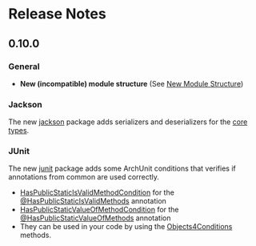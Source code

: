 # Release Notes

## 0.10.0

### General
- **New (incompatible) module structure** (See [New Module Structure](new-module-structure.md))

### Jackson
The new [jackson](jackson) package adds serializers and deserializers for the [core types](core/src/main/java/org/fuin/objects4j/core).

### JUnit
The new [junit](junit) package adds some ArchUnit conditions that verifies if annotations from common are used correctly.
- [HasPublicStaticIsValidMethodCondition](junit/src/main/java/org/fuin/objects4j/junit/HasPublicStaticIsValidMethodCondition.java) for the [@HasPublicStaticIsValidMethods](common/src/main/java/org/fuin/objects4j/common/HasPublicStaticIsValidMethods.java) annotation
- [HasPublicStaticValueOfMethodCondition](junit/src/main/java/org/fuin/objects4j/junit/HasPublicStaticValueOfMethodCondition.java) for the [@HasPublicStaticValueOfMethods](common/src/main/java/org/fuin/objects4j/common/HasPublicStaticValueOfMethods.java) annotation
- They can be used in your code by using the [Objects4Conditions](junit/src/main/java/org/fuin/objects4j/junit/Objects4Conditions.java) methods.

